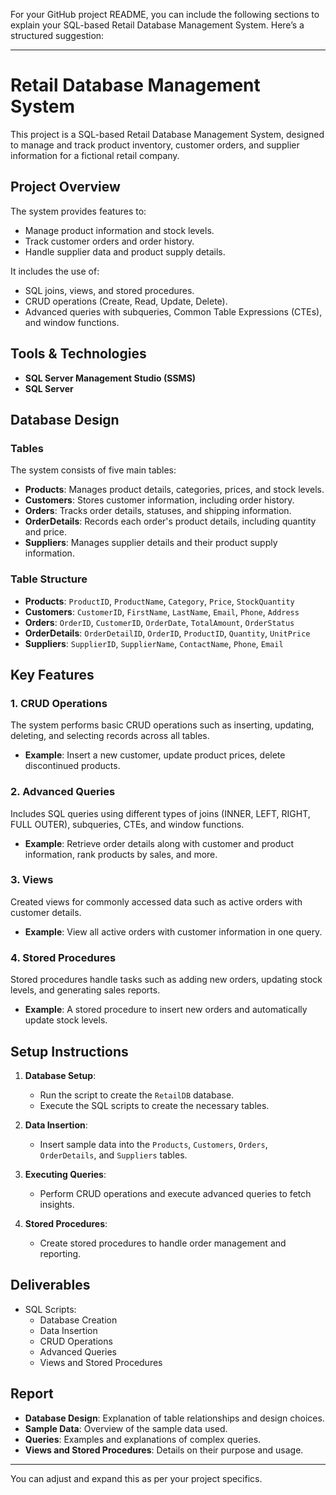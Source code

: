 For your GitHub project README, you can include the following sections to explain your SQL-based Retail Database Management System. Here’s a structured suggestion:

---

# Retail Database Management System

This project is a SQL-based Retail Database Management System, designed to manage and track product inventory, customer orders, and supplier information for a fictional retail company.

## Project Overview

The system provides features to:
- Manage product information and stock levels.
- Track customer orders and order history.
- Handle supplier data and product supply details.

It includes the use of:
- SQL joins, views, and stored procedures.
- CRUD operations (Create, Read, Update, Delete).
- Advanced queries with subqueries, Common Table Expressions (CTEs), and window functions.

## Tools & Technologies
- **SQL Server Management Studio (SSMS)**
- **SQL Server**

## Database Design

### Tables
The system consists of five main tables:

- **Products**: Manages product details, categories, prices, and stock levels.
- **Customers**: Stores customer information, including order history.
- **Orders**: Tracks order details, statuses, and shipping information.
- **OrderDetails**: Records each order's product details, including quantity and price.
- **Suppliers**: Manages supplier details and their product supply information.

### Table Structure
- **Products**: `ProductID`, `ProductName`, `Category`, `Price`, `StockQuantity`
- **Customers**: `CustomerID`, `FirstName`, `LastName`, `Email`, `Phone`, `Address`
- **Orders**: `OrderID`, `CustomerID`, `OrderDate`, `TotalAmount`, `OrderStatus`
- **OrderDetails**: `OrderDetailID`, `OrderID`, `ProductID`, `Quantity`, `UnitPrice`
- **Suppliers**: `SupplierID`, `SupplierName`, `ContactName`, `Phone`, `Email`

## Key Features

### 1. CRUD Operations
The system performs basic CRUD operations such as inserting, updating, deleting, and selecting records across all tables.

- **Example**: Insert a new customer, update product prices, delete discontinued products.

### 2. Advanced Queries
Includes SQL queries using different types of joins (INNER, LEFT, RIGHT, FULL OUTER), subqueries, CTEs, and window functions.

- **Example**: Retrieve order details along with customer and product information, rank products by sales, and more.

### 3. Views
Created views for commonly accessed data such as active orders with customer details.

- **Example**: View all active orders with customer information in one query.

### 4. Stored Procedures
Stored procedures handle tasks such as adding new orders, updating stock levels, and generating sales reports.

- **Example**: A stored procedure to insert new orders and automatically update stock levels.

## Setup Instructions

1. **Database Setup**:
   - Run the script to create the `RetailDB` database.
   - Execute the SQL scripts to create the necessary tables.

2. **Data Insertion**:
   - Insert sample data into the `Products`, `Customers`, `Orders`, `OrderDetails`, and `Suppliers` tables.

3. **Executing Queries**:
   - Perform CRUD operations and execute advanced queries to fetch insights.

4. **Stored Procedures**:
   - Create stored procedures to handle order management and reporting.

## Deliverables

- SQL Scripts:
  - Database Creation
  - Data Insertion
  - CRUD Operations
  - Advanced Queries
  - Views and Stored Procedures

## Report

- **Database Design**: Explanation of table relationships and design choices.
- **Sample Data**: Overview of the sample data used.
- **Queries**: Examples and explanations of complex queries.
- **Views and Stored Procedures**: Details on their purpose and usage.

---

You can adjust and expand this as per your project specifics.
